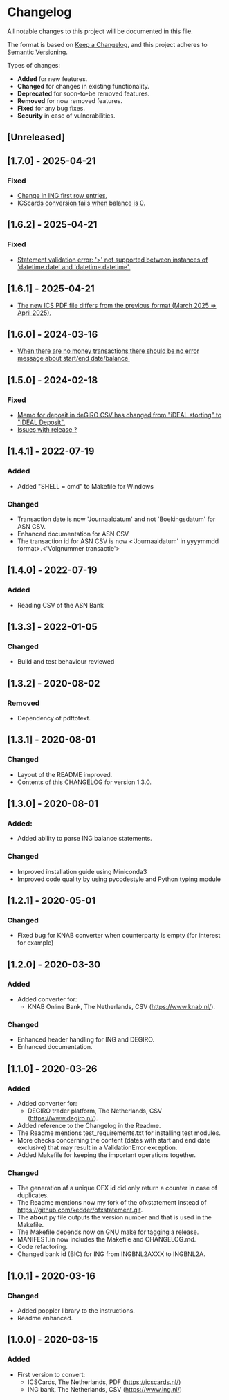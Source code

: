 # Changelog

All notable changes to this project will be documented in this file.

The format is based on [Keep a Changelog](https://keepachangelog.com/en/1.0.0/),
and this project adheres to [Semantic Versioning](https://semver.org/spec/v2.0.0.html).

Types of changes:
- **Added** for new features.
- **Changed** for changes in existing functionality.
- **Deprecated** for soon-to-be removed features.
- **Removed** for now removed features.
- **Fixed** for any bug fixes.
- **Security** in case of vulnerabilities.

## [Unreleased]

## [1.7.0] - 2025-04-21

### Fixed

- [Change in ING first row entries.](https://github.com/gpaulissen/ofxstatement-dutch/issues/2)
- [ICScards conversion fails when balance is 0.](https://github.com/gpaulissen/ofxstatement-dutch/issues/7)

## [1.6.2] - 2025-04-21

### Fixed

- [Statement validation error: '>' not supported between instances of 'datetime.date' and 'datetime.datetime'.](https://github.com/gpaulissen/ofxstatement-dutch/issues/12)

## [1.6.1] - 2025-04-21

- [The new ICS PDF file differs from the previous format (March 2025 => April 2025).](https://github.com/gpaulissen/ofxstatement-dutch/issues/10)

## [1.6.0] - 2024-03-16

- [When there are no money transactions there should be no error message about start/end date/balance.](https://github.com/gpaulissen/ofxstatement-dutch/issues/6)

## [1.5.0] - 2024-02-18

### Fixed

- [Memo for deposit in deGIRO CSV has changed from "iDEAL storting" to "iDEAL Deposit".](https://github.com/gpaulissen/ofxstatement-dutch/issues/5)
- [Issues with release ?](https://github.com/gpaulissen/ofxstatement-dutch/issues/1)

## [1.4.1] - 2022-07-19

### Added

- Added "SHELL = cmd" to Makefile for Windows

### Changed

- Transaction date is now 'Journaaldatum' and not 'Boekingsdatum' for ASN CSV.
- Enhanced documentation for ASN CSV.
- The transaction id for ASN CSV is now <'Journaaldatum' in yyyymmdd format>.<'Volgnummer transactie'>

## [1.4.0] - 2022-07-19

### Added

- Reading CSV of the ASN Bank

## [1.3.3] - 2022-01-05

### Changed

- Build and test behaviour reviewed

## [1.3.2] - 2020-08-02

### Removed

- Dependency of pdftotext.

## [1.3.1] - 2020-08-01

### Changed

- Layout of the README improved.
- Contents of this CHANGELOG for version 1.3.0.

## [1.3.0] - 2020-08-01

### Added:

- Added ability to parse ING balance statements.

### Changed

- Improved installation guide using Miniconda3
- Improved code quality by using pycodestyle and Python typing module

## [1.2.1] - 2020-05-01

### Changed

- Fixed bug for KNAB converter when counterparty is empty (for
  interest for example)

## [1.2.0] - 2020-03-30

### Added

- Added converter for:
  * KNAB Online Bank, The Netherlands, CSV (https://www.knab.nl/).

### Changed

- Enhanced header handling for ING and DEGIRO.
- Enhanced documentation.

## [1.1.0] - 2020-03-26

### Added

- Added converter for:
  * DEGIRO trader platform, The Netherlands, CSV (https://www.degiro.nl/).
- Added reference to the Changelog in the Readme.
- The Readme mentions test_requirements.txt for installing test modules.
- More checks concerning the content (dates with start and end
date exclusive) that may result in a ValidationError exception.
- Added Makefile for keeping the important operations together.

### Changed

- The generation af a unique OFX id did only return a counter in
case of duplicates.
- The Readme mentions now my fork of the ofxstatement instead of
https://github.com/kedder/ofxstatement.git.
- The __about__.py file outputs the version number and that is
used in the Makefile.
- The Makefile depends now on GNU make for tagging a release.
- MANIFEST.in now includes the Makefile and CHANGELOG.md.
- Code refactoring.
- Changed bank id (BIC) for ING from INGBNL2AXXX to INGBNL2A.

## [1.0.1] - 2020-03-16

### Changed

- Added poppler library to the instructions.
- Readme enhanced.

## [1.0.0] - 2020-03-15

### Added

- First version to convert:
  * ICSCards, The Netherlands, PDF (https://icscards.nl/)
  * ING bank, The Netherlands, CSV (https://www.ing.nl/)

